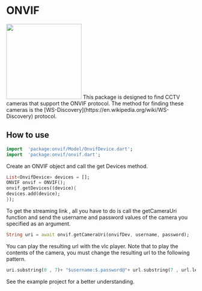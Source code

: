 # ONVIF
<img src="http://mostafadadkhah.ir/images/CCTV.png)" height="200" />
This package is designed to find CCTV cameras that support the ONVIF protocol. The method for finding these cameras is the [WS-Discovery](https://en.wikipedia.org/wiki/WS-Discovery) protocol.

## How to use

```dart
import  'package:onvif/Model/OnvifDevice.dart';
import  'package:onvif/onvif.dart';
```
Create an ONVIF object and call the get Devices method.

```dart
List<OnvifDevice> devices = [];
ONVIF onvif = ONVIF();
onvif.getDevices((device){
devices.add(device);
});
```
To get the streaming link , all you have to do is call the getCameraUri function and send the username and password values of the camera you specified as an argument.
```dart 
String uri = await onvif.getCameraUri(onvifDev, username, password);
```
You can play the resulting url with the vlc player. Note that to play the contents of the camera, you must change the resulting url to the following pattern.
```dart
uri.substring(0 , 7)+ "$username:$.password@"+ url.substring(7 , url.length)
```
See the example project for a better understanding.

